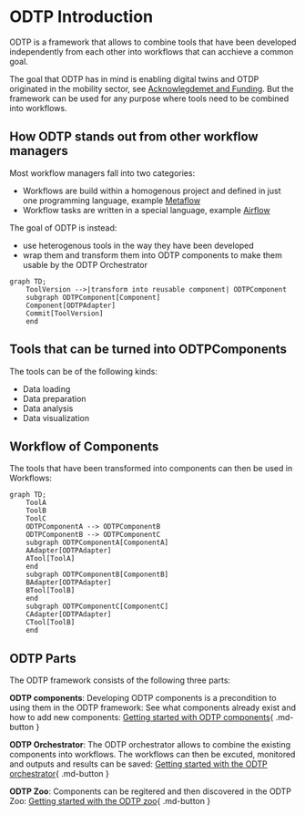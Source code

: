 # ODTP Introduction

ODTP is a framework that allows to combine tools that have been developed independently from each other into workflows that can acchieve a common goal. 

The goal that ODTP has in mind is enabling digital twins and OTDP originated in the mobility sector, see [Acknowlegdemet and Funding](legal-notice/acknowledgement.md). But the framework can be used for any purpose where tools need to be combined into workflows.

## How ODTP stands out from other workflow managers

Most workflow managers fall into two categories:

- Workflows are build within a homogenous project and defined in just one programming language, example [Metaflow](https://metaflow.org/)
- Workflow tasks are written in a special language, example [Airflow](https://airflow.apache.org/)

The goal of ODTP is instead:

- use heterogenous tools in the way they have been developed 
- wrap them and transform them into ODTP components to make them usable by the ODTP Orchestrator

``` mermaid
graph TD;
    ToolVersion -->|transform into reusable component| ODTPComponent
    subgraph ODTPComponent[Component]
    Component[ODTPAdapter]
    Commit[ToolVersion]
    end
``` 

## Tools that can be turned into ODTPComponents

The tools can be of the following kinds:

- Data loading
- Data preparation
- Data analysis
- Data visualization

## Workflow of Components

The tools that have been transformed into components can then be used in Workflows:

``` mermaid
graph TD;
    ToolA
    ToolB
    ToolC
    ODTPComponentA --> ODTPComponentB
    ODTPComponentB --> ODTPComponentC
    subgraph ODTPComponentA[ComponentA]
    AAdapter[ODTPAdapter]
    ATool[ToolA]
    end
    subgraph ODTPComponentB[ComponentB]
    BAdapter[ODTPAdapter]
    BTool[ToolB]
    end
    subgraph ODTPComponentC[ComponentC]
    CAdapter[ODTPAdapter]
    CTool[ToolB]
    end    
``` 

## ODTP Parts 

The ODTP framework consists of the following three parts:

**ODTP components**: Developing ODTP components is a precondition to using them in the ODTP framework: See what components already exist and how to add new components: [Getting started with ODTP components](components/index.md){ .md-button }

**ODTP Orchestrator**: The ODTP orchestrator allows to combine the existing components into workflows. The workflows can then be excuted, monitored and outputs and results can be saved:
[Getting started with the ODTP orchestrator](components/index.md){ .md-button }

**ODTP Zoo**: Components can be regitered and then discovered in the ODTP Zoo: [Getting started with the ODTP zoo](zoo/index.md){ .md-button }
